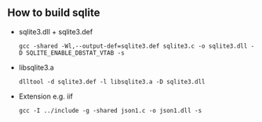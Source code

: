 ## How to build sqlite
  
  * sqlite3.dll + sqlite3.def
    ```
    gcc -shared -Wl,--output-def=sqlite3.def sqlite3.c -o sqlite3.dll -D SQLITE_ENABLE_DBSTAT_VTAB -s
    ```

 * libsqlite3.a
    ```
    dlltool -d sqlite3.def -l libsqlite3.a -D sqlite3.dll
    ```

 * Extension e.g. iif
    ```
    gcc -I ../include -g -shared json1.c -o json1.dll -s
    ```